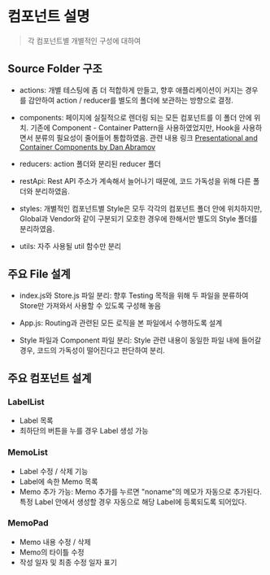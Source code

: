 # 컴포넌트 설명

> 각 컴포넌트별 개별적인 구성에 대하여

## Source Folder 구조

* actions: 개별 테스팅에 좀 더 적합하게 만들고, 향후 애플리케이션이 커지는 경우를 감안하여 action / reducer를 별도의 폴더에 보관하는 방향으로 결정.

* components: 페이지에 실질적으로 렌더링 되는 모든 컴포넌트를 이 폴더 안에 위치. 기존에 Component - Container Pattern을 사용하였었지만, Hook을 사용하면서 분류의 필요성이 줄어들어 통합하였음. 관련 내용 링크 [Presentational and Container Components by Dan Abramov](https://medium.com/@dan_abramov/smart-and-dumb-components-7ca2f9a7c7d0)

* reducers: action 폴더와 분리된 reducer 폴더

* restApi: Rest API 주소가 계속해서 늘어나기 때문에, 코드 가독성을 위해 다른 폴더와 분리하였음. 

* styles: 개별적인 컴포넌트별 Style은 모두 각각의 컴포넌트 폴더 안에 위치하지만, Global과 Vendor와 같이 구분되기 모호한 경우에 한해서만 별도의 Style 폴더를 분리하였음.

* utils: 자주 사용될 util 함수만 분리


## 주요 File 설계

* index.js와 Store.js 파일 분리: 향후 Testing 목적을 위해 두 파일을 분류하여 Store만 가져와서 사용할 수 있도록 구성해 놓음

* App.js: Routing과 관련된 모든 로직을 본 파일에서 수행하도록 설계

* Style 파일과 Component 파일 분리: Style 관련 내용이 동일한 파일 내에 들어갈 경우, 코드의 가독성이 떨어진다고 판단하여 분리.


## 주요 컴포넌트 설계

### LabelList

* Label 목록
* 최하단의 버튼을 누를 경우 Label 생성 가능

### MemoList

* Label 수정 / 삭제 기능
* Label에 속한 Memo 목록
* Memo 추가 가능: Memo 추가를 누르면 "noname"의 메모가 자동으로 추가된다. 특정 Label 안에서 생성할 경우 자동으로 해당 Label에 등록되도록 되어있다.

### MemoPad

* Memo 내용 수정 / 삭제
* Memo의 타이틀 수정
* 작성 일자 및 최종 수정 일자 표기